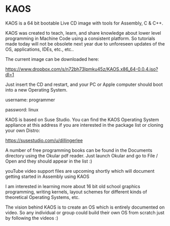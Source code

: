 # KAOS
KAOS is a 64 bit bootable Live CD image with tools for Assembly, C & C++.

KAOS was created to teach, learn, and share knowledge about lower level programming in Machine Code using a consistent platform. 
So tutorials made today will not be obsolete next year due to unforeseen updates of the OS, applications, IDEs, etc., etc..

The current image can be downloaded here:

https://www.dropbox.com/s/n72bh73lpmku45z/KAOS.x86_64-0.0.4.iso?dl=1

Just insert the CD and restart, and your PC or Apple computer should boot into a new Operating System.

username: programmer

password: linux

KAOS is based on Suse Studio. You can find the KAOS Operating System appliance at this address if you are interested in the package list or cloning your own Distro:

https://susestudio.com/u/dillingerlee

A number of free programming books can be found in the Documents directory using the Okular pdf reader. Just launch Okular and go to File / Open and they should appear in the list :)

youTube video support files are upcoming shortly which will document getting started in Assembly using KAOS

I am interested in learning more about 16 bit old school graphics programming, writing kernels, layout schemes for different kinds of theoretical Operating Systems, etc.

The vision behind KAOS is to create an OS which is entirely documented on video. So any individual or group could build their own OS from scratch just by following the videos :)
